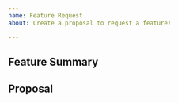 ```yaml
---
name: Feature Request
about: Create a proposal to request a feature!

---
```


<!-- < < < < < < < < < < < < < < < < < < < < < < < < < < < < < < < < < ☺ 
v                ✰  Thanks for opening an issue! ✰    
v    Before smashing the submit button please review the template.
v    Word of caution: poorly thought-out proposals may be rejected 
v                     without deliberation 
☺ > > > > > > > > > > > > > > > > > > > > > > > > > > > > > > > > >  -->

## Feature Summary

<!-- Short description of the proposed feature -->

## Proposal

<!-- Provide a full description and requirements of the feature -->

